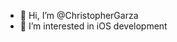 - 👋 Hi, I’m @ChristopherGarza
- 👀 I’m interested in iOS development

<!---
ChristopherGarza/ChristopherGarza is a ✨ special ✨ repository because its `README.md` (this file) appears on your GitHub profile.
You can click the Preview link to take a look at your changes.
--->
